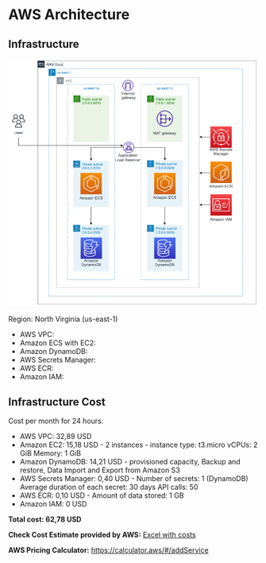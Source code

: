 # AWS Architecture

## Infrastructure

![AWS architecture](architectureAWS_v1.png)

Region: North Virginia (us-east-1)

* AWS VPC:
* Amazon ECS with EC2:
* Amazon DynamoDB:
* AWS Secrets Manager:
* AWS ECR:
* Amazon IAM:

## Infrastructure Cost

Cost per month for 24 hours:

* AWS VPC: 32,89 USD
* Amazon EC2: 15,18 USD  - 2 instances - instance type: t3.micro  vCPUs: 2 GiB Memory: 1 GiB
* Amazon DynamoDB: 14,21 USD - provisioned capacity, Backup and restore, Data Import and Export from Amazon S3
* AWS Secrets Manager: 0,40 USD - Number of secrets: 1 (DynamoDB) Average duration of each secret: 30 days API calls: 50
* AWS ECR: 0,10 USD - Amount of data stored: 1 GB
* Amazon IAM: 0 USD

**Total cost: 62,78 USD**

**Check Cost Estimate provided by AWS:** [Excel with costs](https://github.com/CHUPITO-Org/IaC-Chupito-AWS/blob/laura/feat/docs-draft/docs/ADR/Costs_Estimate_v1.csv)

**AWS Pricing Calculator:** https://calculator.aws/#/addService



